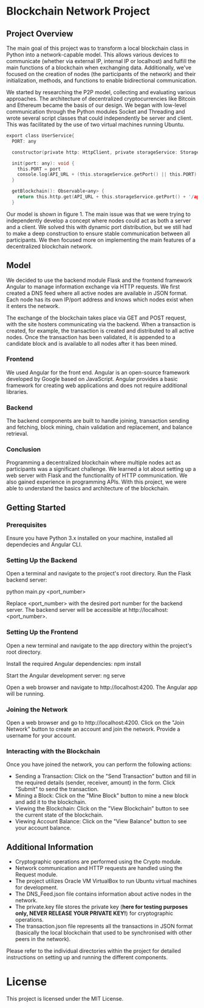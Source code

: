 # Blockchain Network Project

## Project Overview
The main goal of this project was to transform a local blockchain class in Python into a network-capable model. This allows various devices to communicate (whether via external IP, internal IP or localhost) and fulfill the main functions of a blockchain when exchanging data. Additionally, we've focused on the creation of nodes (the participants of the network) and their initialization, methods, and functions to enable bidirectional communication.

We started by researching the P2P model, collecting and evaluating various approaches. The architecture of decentralized cryptocurrencies like Bitcoin and Ethereum became the basis of our design. We began with low-level communication through the Python modules Socket and Threading and wrote several script classes that could independently be server and client. This was facilitated by the use of two virtual machines running Ubuntu.

```c
export class UserService{
  PORT: any

  constructor(private http: HttpClient, private storageService: StorageService) { }

  init(port: any): void {
    this.PORT = port
    console.log(API_URL + (this.storageService.getPort() || this.PORT) + '/api/get_chain')
  }

  getBlockchain(): Observable<any> {
    return this.http.get(API_URL + this.storageService.getPort() + '/api/get_chain', { responseType: 'text' });
  }
```

Our model is shown in figure 1. The main issue was that we were trying to independently develop a concept where nodes could act as both a server and a client. We solved this with dynamic port distribution, but we still had to make a deep construction to ensure stable communication between all participants. We then focused more on implementing the main features of a decentralized blockchain network.

## Model
We decided to use the backend module Flask and the frontend framework Angular to manage information exchange via HTTP requests. We first created a DNS feed where all active nodes are available in JSON format. Each node has its own IP/port address and knows which nodes exist when it enters the network.

The exchange of the blockchain takes place via GET and POST request, with the site hosters communicating via the backend. When a transaction is created, for example, the transaction is created and distributed to all active nodes. Once the transaction has been validated, it is appended to a candidate block and is available to all nodes after it has been mined.

### Frontend
We used Angular for the front end. Angular is an open-source framework developed by Google based on JavaScript. Angular provides a basic framework for creating web applications and does not require additional libraries.

### Backend
The backend components are built to handle joining, transaction sending and fetching, block mining, chain validation and replacement, and balance retrieval.

### Conclusion
Programming a decentralized blockchain where multiple nodes act as participants was a significant challenge. We learned a lot about setting up a web server with Flask and the functionality of HTTP communication. We also gained experience in programming APIs. With this project, we were able to understand the basics and architecture of the blockchain.

## Getting Started

### Prerequisites
Ensure you have Python 3.x installed on your machine, installed all dependecies and Angular CLI.

### Setting Up the Backend
Open a terminal and navigate to the project's root directory.
Run the Flask backend server:

python main.py <port_number>

Replace <port_number> with the desired port number for the backend server.
The backend server will be accessible at http://localhost:<port_number>.

### Setting Up the Frontend
Open a new terminal and navigate to the app directory within the project's root directory.

Install the required Angular dependencies: npm install

Start the Angular development server: ng serve

Open a web browser and navigate to http://localhost:4200. The Angular app will be running.

### Joining the Network
Open a web browser and go to http://localhost:4200.
Click on the "Join Network" button to create an account and join the network.
Provide a username for your account.

### Interacting with the Blockchain
Once you have joined the network, you can perform the following actions:
* Sending a Transaction: Click on the "Send Transaction" button and fill in the required details (sender, receiver, amount) in the form. Click "Submit" to send the transaction.
* Mining a Block: Click on the "Mine Block" button to mine a new block and add it to the blockchain.
* Viewing the Blockchain: Click on the "View Blockchain" button to see the current state of the blockchain.
* Viewing Account Balance: Click on the "View Balance" button to see your account balance.

## Additional Information
* Cryptographic operations are performed using the Crypto module.
* Network communication and HTTP requests are handled using the Request module.
* The project utilizes Oracle VM VirtualBox to run Ubuntu virtual machines for development.
* The DNS_Feed.json file contains information about active nodes in the network.
* The private.key file stores the private key (**here for testing purposes only, NEVER RELEASE YOUR PRIVATE KEY!**) for cryptographic operations.
* The transaction.json file represents all the transactions in JSON format (basically the local blockchain that used to be synchronised with other peers in the network).

Please refer to the individual directories within the project for detailed instructions on setting up and running the different components.

# License
This project is licensed under the MIT License. 
